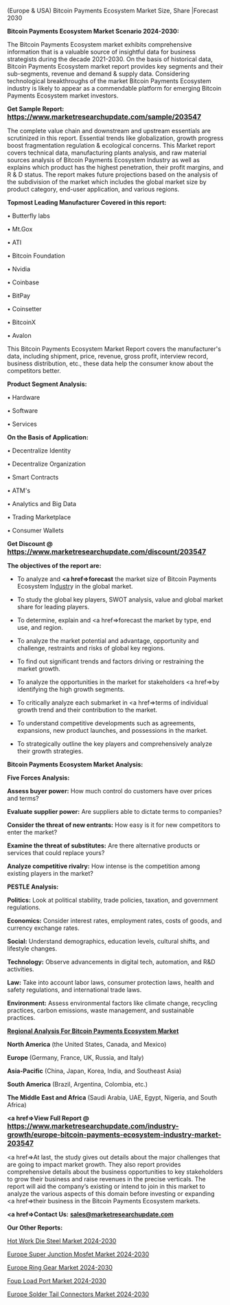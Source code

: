 (Europe & USA) Bitcoin Payments Ecosystem Market Size, Share |Forecast 2030

<strong>Bitcoin Payments Ecosystem Market Scenario 2024-2030:</strong>

The Bitcoin Payments Ecosystem market exhibits comprehensive information that is a valuable source of insightful data for business strategists during the decade 2021-2030. On the basis of historical data, Bitcoin Payments Ecosystem market report provides key segments and their sub-segments, revenue and demand &amp; supply data. Considering technological breakthroughs of the market Bitcoin Payments Ecosystem industry is likely to appear as a commendable platform for emerging Bitcoin Payments Ecosystem market investors.

<strong>Get Sample Report: <a href=https://www.marketresearchupdate.com/sample/203547><font size=3 color=#0000ff>https://www.marketresearchupdate.com/sample/203547</font></a></strong>

The complete value chain and downstream and upstream essentials are scrutinized in this report. Essential trends like globalization, growth progress boost fragmentation regulation &amp; ecological concerns. This Market report covers technical data, manufacturing plants analysis, and raw material sources analysis of Bitcoin Payments Ecosystem Industry as well as explains which product has the highest penetration, their profit margins, and R & D status. The report makes future projections based on the analysis of the subdivision of the market which includes the global market size by product category, end-user application, and various regions.

<strong>Topmost Leading Manufacturer Covered in this report:</strong>

• Butterfly labs

• Mt.Gox

• ATI

• Bitcoin Foundation

• Nvidia

• Coinbase

• BitPay

• Coinsetter

• BitcoinX

• Avalon

This Bitcoin Payments Ecosystem Market Report covers the manufacturer's data, including shipment, price, revenue, gross profit, interview record, business distribution, etc., these data help the consumer know about the competitors better.

<strong>Product Segment Analysis: </strong>

• Hardware

• Software

• Services

<strong>On the Basis of Application:</strong>

• Decentralize Identity

• Decentralize Organization

• Smart Contracts

• ATM's

• Analytics and Big Data

• Trading Marketplace

• Consumer Wallets

<strong>Get Discount @ <a href=https://www.marketresearchupdate.com/discount/203547><font size=3 color=#0000ff>https://www.marketresearchupdate.com/discount/203547</font></a></strong>

<strong><b>The objectives of the report are:</b></strong>

- To analyze and <strong><a href=><strong>forecast</strong></a></strong> the market size of Bitcoin Payments Ecosystem In<a href=ASDF991299>dustr</a>y in the global market.

- To study the global key players, SWOT analysis, value and global market share for leading players.

- To determine, explain and <a href=>forecast</a> the market by type, end use, and region.

- To analyze the market potential and advantage, opportunity and challenge, restraints and risks of global key regions.

- To find out significant trends and factors driving or restraining the market growth.

- To analyze the opportunities in the market for stakeholders <a href=>by</a> identifying the high growth segments.

- To critically analyze each submarket in <a href=>terms</a> of individual growth trend and their contribution to the market.

- To understand competitive developments such as agreements, expansions, new product launches, and possessions in the market.

- To strategically outline the key players and comprehensively analyze their growth strategies.

<strong>Bitcoin Payments Ecosystem Market Analysis:</strong>

<strong>Five Forces Analysis:</strong>

<strong>Assess buyer power:</strong> How much control do customers have over prices and terms?

<strong>Evaluate supplier power:</strong> Are suppliers able to dictate terms to companies?

<strong>Consider the threat of new entrants:</strong> How easy is it for new competitors to enter the market?

<strong>Examine the threat of substitutes:</strong> Are there alternative products or services that could replace yours?

<strong>Analyze competitive rivalry:</strong> How intense is the competition among existing players in the market?

<strong>PESTLE Analysis:</strong>

<strong>Politics:</strong> Look at political stability, trade policies, taxation, and government regulations.

<strong>Economics:</strong> Consider interest rates, employment rates, costs of goods, and currency exchange rates.

<strong>Social:</strong> Understand demographics, education levels, cultural shifts, and lifestyle changes.

<strong>Technology:</strong> Observe advancements in digital tech, automation, and R&D activities.

<strong>Law:</strong> Take into account labor laws, consumer protection laws, health and safety regulations, and international trade laws.

<strong>Environment:</strong> Assess environmental factors like climate change, recycling practices, carbon emissions, waste management, and sustainable practices.

<strong><u><b>Regional Analysis For Bitcoin Payments Ecosystem Market</b></u></strong>

<strong><b>North America</b></strong> (the United States, Canada, and Mexico)

<strong><b>Europe </b></strong>(Germany, France, UK, Russia, and Italy)

<strong><b>Asia-Pacific</b></strong> (China, Japan, Korea, India, and Southeast Asia)

<strong><b>South America</b></strong> (Brazil, Argentina, Colombia, etc.)

<strong><b>The Middle East and Africa</b></strong> (Saudi Arabia, UAE, Egypt, Nigeria, and South Africa)

<strong><a href=>View Full Report</a> @ <a href=https://www.marketresearchupdate.com/industry-growth/europe-bitcoin-payments-ecosystem-industry-market-203547><font size=3 color=#0000ff>https://www.marketresearchupdate.com/industry-growth/europe-bitcoin-payments-ecosystem-industry-market-203547</font></a></strong>

<a href=>At last,</a> the study gives out details about the major challenges that are going to impact market growth. They also report provides comprehensive details about the business opportunities to key stakeholders to grow their business and raise revenues in the precise verticals. The report will aid the company’s existing or intend to join in this market to analyze the various aspects of this domain before investing or expanding <a href=>their</a> business in the Bitcoin Payments Ecosystem markets.

<strong><a href=>Contact Us:</a></strong>
<strong>sales@marketresearchupdate.com</strong>

<strong>Our Other Reports:</strong>

<a href=https://www.linkedin.com/pulse/hot-work-die-steel-market-pointing-capture-largest>Hot Work Die Steel Market 2024-2030</a>

<a href=https://www.linkedin.com/pulse/europe-super-junction-mosfet-market-trends-size-growth>Europe Super Junction Mosfet Market 2024-2030</a>

<a href=https://www.linkedin.com/pulse/europe-ring-gear-market-future-demand>Europe Ring Gear Market 2024-2030</a>

<a href=https://www.linkedin.com/pulse/foup-load-port-market-witness-significant-growth-yjcqf/>Foup Load Port Market 2024-2030</a>

<a href=https://www.linkedin.com/pulse/europe-solder-tail-connectors-market-research-gy7zf/>Europe Solder Tail Connectors Market 2024-2030</a>

